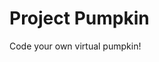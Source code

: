 # Project Pumpkin 

Code your own virtual pumpkin!

<script src="p5/p5.js"></script>
<script src="face.js"></script>

